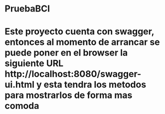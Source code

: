 # PruebaBCI
# Este proyecto cuenta con swagger, entonces al momento de arrancar se puede poner en el browser la siguiente URL http://localhost:8080/swagger-ui.html y esta tendra los metodos para mostrarlos de forma mas comoda